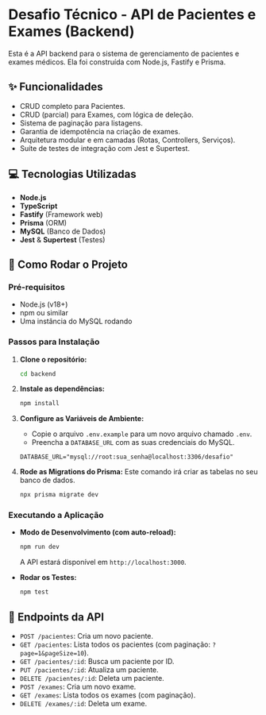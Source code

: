 # Desafio Técnico - API de Pacientes e Exames (Backend)

Esta é a API backend para o sistema de gerenciamento de pacientes e exames médicos. Ela foi construída com Node.js, Fastify e Prisma.

## ✨ Funcionalidades

- CRUD completo para Pacientes.
- CRUD (parcial) para Exames, com lógica de deleção.
- Sistema de paginação para listagens.
- Garantia de idempotência na criação de exames.
- Arquitetura modular e em camadas (Rotas, Controllers, Serviços).
- Suíte de testes de integração com Jest e Supertest.

## 💻 Tecnologias Utilizadas

- **Node.js**
- **TypeScript**
- **Fastify** (Framework web)
- **Prisma** (ORM)
- **MySQL** (Banco de Dados)
- **Jest** & **Supertest** (Testes)

## 🚀 Como Rodar o Projeto

### Pré-requisitos
- Node.js (v18+)
- npm ou similar
- Uma instância do MySQL rodando

### Passos para Instalação

1.  **Clone o repositório:**
    ```bash
    cd backend
    ```

2.  **Instale as dependências:**
    ```bash
    npm install
    ```

3.  **Configure as Variáveis de Ambiente:**
    - Copie o arquivo `.env.example` para um novo arquivo chamado `.env`.
    - Preencha a `DATABASE_URL` com as suas credenciais do MySQL.
    ```
    DATABASE_URL="mysql://root:sua_senha@localhost:3306/desafio"
    ```

4.  **Rode as Migrations do Prisma:**
    Este comando irá criar as tabelas no seu banco de dados.
    ```bash
    npx prisma migrate dev
    ```

### Executando a Aplicação

- **Modo de Desenvolvimento (com auto-reload):**
  ```bash
  npm run dev
  ```
  A API estará disponível em `http://localhost:3000`.

- **Rodar os Testes:**
  ```bash
  npm test
  ```

## 📄 Endpoints da API

- `POST /pacientes`: Cria um novo paciente.
- `GET /pacientes`: Lista todos os pacientes (com paginação: `?page=1&pageSize=10`).
- `GET /pacientes/:id`: Busca um paciente por ID.
- `PUT /pacientes/:id`: Atualiza um paciente.
- `DELETE /pacientes/:id`: Deleta um paciente.
- `POST /exames`: Cria um novo exame.
- `GET /exames`: Lista todos os exames (com paginação).
- `DELETE /exames/:id`: Deleta um exame.
